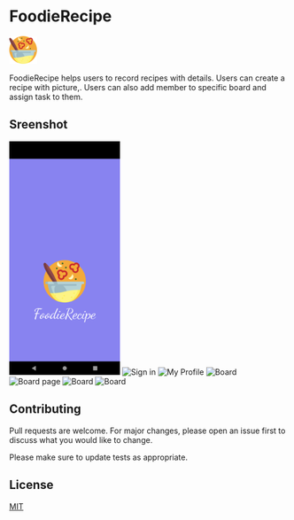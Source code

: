 # FoodieRecipe
<img src="app/src/main/res/drawable/cooking.png" 
  alt="Main Page" width ="50" height = "50" />


FoodieRecipe helps users to record recipes with details. Users can create a recipe with picture,. Users can also add member to specific board and assign task to them.

## Sreenshot
<img src="app/src/main/res/drawable-v24/scene1.png" 
  alt="Splash" width="200"/>
<img src="app/src/main/res/drawable/scene2.png"
  alt="Sign in" width="200"/>
<img src="app/src/main/res/drawable/scene3.png"
  alt="My Profile" width="200"/>
<img src="app/src/main/res/drawable/scene4.png"
  alt="Board" width="200"/>
<img src="app/src/main/res/drawable/scene5.png"
  alt="Board page" width="200"/>
<img src="app/src/main/res/drawable/scene6.png"
  alt="Board" width="200"/>
<img src="app/src/main/res/drawable/scene7.png"
  alt="Board" width="200"/>



## Contributing
Pull requests are welcome. For major changes, please open an issue first to discuss what you would like to change.

Please make sure to update tests as appropriate.

## License
[MIT](https://choosealicense.com/licenses/mit/)
